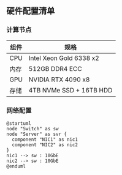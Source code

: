 ## 硬件配置清单

### 计算节点
| 组件        | 规格                          |
|-------------|------------------------------|
| CPU         | Intel Xeon Gold 6338 x2      |
| 内存        | 512GB DDR4 ECC               |
| GPU         | NVIDIA RTX 4090 x8           |
| 存储        | 4TB NVMe SSD + 16TB HDD      |

### 网络配置
```plantuml
@startuml
node "Switch" as sw
node "Server" as svr {
  component "NIC1" as nic1
  component "NIC2" as nic2
}
nic1 --> sw : 10GbE
nic2 --> sw : 10GbE
@enduml